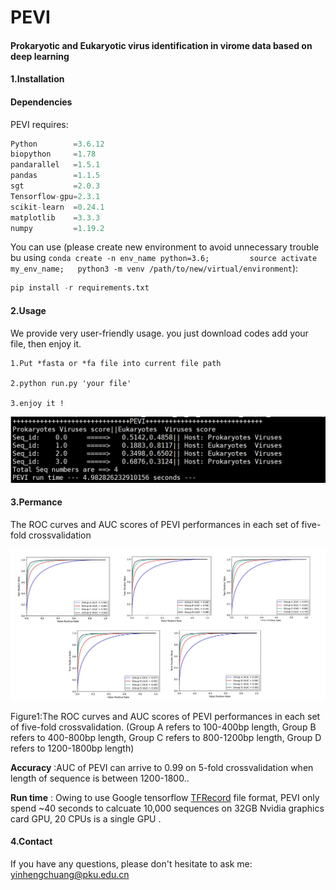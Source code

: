 # PEVI

####  Prokaryotic and Eukaryotic virus identification in virome data based on deep learning

#### 1.Installation

#### Dependencies

PEVI requires:

```python
Python        =3.6.12 
biopython     =1.78
pandarallel   =1.5.1
pandas        =1.1.5
sgt           =2.0.3
Tensorflow-gpu=2.3.1
scikit-learn  =0.24.1
matplotlib    =3.3.3
numpy         =1.19.2
```

You can use (please create new environment to avoid unnecessary trouble bu using `conda create -n env_name python=3.6;         source activate my_env_name;   python3 -m venv /path/to/new/virtual/environment`): 

```python
pip install -r requirements.txt
```

#### 2.Usage

We provide very user-friendly usage. you just download codes  add your file, then enjoy it.




```
1.Put *fasta or *fa file into current file path

2.python run.py 'your file'

3.enjoy it !
```



![2](.\pic\2.png)

#### 3.Permance

The ROC curves and AUC scores of PEVI performances in each set of five-fold crossvalidation



![1](./pic/1.jpg)

Figure1:The ROC curves and AUC scores of PEVI performances in each set of five-fold crossvalidation. (Group A refers to 100-400bp length, Group B refers to 400-800bp length, Group C refers to 800-1200bp length, Group D refers to 1200-1800bp length)



**Accuracy** :AUC of PEVI can arrive to 0.99 on 5-fold crossvalidation when length of sequence is between 1200-1800..



**Run time** : Owing to use Google tensorflow [TFRecord](https://www.tensorflow.org/tutorials/load_data/tfrecord) file format, PEVI only spend ~40 seconds to calcuate 10,000 sequences on 32GB Nvidia graphics card GPU, 20 CPUs is a single GPU .



#### 4.Contact

If you have any questions, please don't hesitate to ask me: yinhengchuang@pku.edu.cn